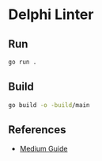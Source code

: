 # Delphi Linter

## Run

```sh
go run .
```

## Build

```sh
go build -o -build/main
```

## References
- [Medium Guide](https://supunsetunga.medium.com/writing-a-parser-getting-started-44ba70bb6cc9)